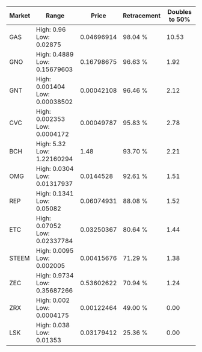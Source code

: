 | Market | Range | Price| Retracement | Doubles to 50% |
| --- | --- | --- | --- | --- |
| GAS | High: 0.96<br />Low: 0.02875 | 0.04696914 | 98.04 % | 10.53 |
| GNO | High: 0.4889<br />Low: 0.15679603 | 0.16798675 | 96.63 % | 1.92 |
| GNT | High: 0.001404<br />Low: 0.00038502 | 0.00042108 | 96.46 % | 2.12 |
| CVC | High: 0.002353<br />Low: 0.0004172 | 0.00049787 | 95.83 % | 2.78 |
| BCH | High: 5.32<br />Low: 1.22160294 | 1.48 | 93.70 % | 2.21 |
| OMG | High: 0.0304<br />Low: 0.01317937 | 0.0144528 | 92.61 % | 1.51 |
| REP | High: 0.1341<br />Low: 0.05082 | 0.06074931 | 88.08 % | 1.52 |
| ETC | High: 0.07052<br />Low: 0.02337784 | 0.03250367 | 80.64 % | 1.44 |
| STEEM | High: 0.0095<br />Low: 0.002005 | 0.00415676 | 71.29 % | 1.38 |
| ZEC | High: 0.9734<br />Low: 0.35687266 | 0.53602622 | 70.94 % | 1.24 |
| ZRX | High: 0.002<br />Low: 0.0004175 | 0.00122464 | 49.00 % | 0.00 |
| LSK | High: 0.038<br />Low: 0.01353 | 0.03179412 | 25.36 % | 0.00 |
